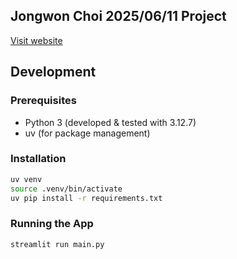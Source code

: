 ## Jongwon Choi 2025/06/11 Project
[Visit website](https://jwchoi.streamlit.app/)

## Development

### Prerequisites
- Python 3 (developed & tested with 3.12.7)
- uv (for package management)

### Installation
```bash
uv venv
source .venv/bin/activate
uv pip install -r requirements.txt
```

### Running the App
```bash
streamlit run main.py
```
